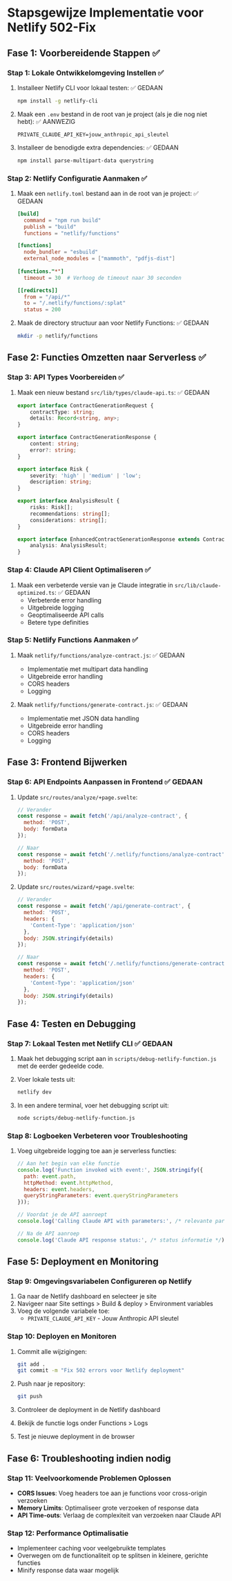 # Stapsgewijze Implementatie voor Netlify 502-Fix

## Fase 1: Voorbereidende Stappen ✅

### Stap 1: Lokale Ontwikkelomgeving Instellen ✅
1. Installeer Netlify CLI voor lokaal testen: ✅ GEDAAN
   ```bash
   npm install -g netlify-cli
   ```

2. Maak een `.env` bestand in de root van je project (als je die nog niet hebt): ✅ AANWEZIG
   ```
   PRIVATE_CLAUDE_API_KEY=jouw_anthropic_api_sleutel
   ```

3. Installeer de benodigde extra dependencies: ✅ GEDAAN
   ```bash
   npm install parse-multipart-data querystring
   ```

### Stap 2: Netlify Configuratie Aanmaken ✅
1. Maak een `netlify.toml` bestand aan in de root van je project: ✅ GEDAAN
   ```toml
   [build]
     command = "npm run build"
     publish = "build"
     functions = "netlify/functions"

   [functions]
     node_bundler = "esbuild"
     external_node_modules = ["mammoth", "pdfjs-dist"]
     
   [functions."*"]
     timeout = 30  # Verhoog de timeout naar 30 seconden

   [[redirects]]
     from = "/api/*"
     to = "/.netlify/functions/:splat"
     status = 200
   ```

2. Maak de directory structuur aan voor Netlify Functions: ✅ GEDAAN
   ```bash
   mkdir -p netlify/functions
   ```

## Fase 2: Functies Omzetten naar Serverless ✅

### Stap 3: API Types Voorbereiden ✅
1. Maak een nieuw bestand `src/lib/types/claude-api.ts`: ✅ GEDAAN
   ```typescript
   export interface ContractGenerationRequest {
       contractType: string;
       details: Record<string, any>;
   }

   export interface ContractGenerationResponse {
       content: string;
       error?: string;
   }

   export interface Risk {
       severity: 'high' | 'medium' | 'low';
       description: string;
   }

   export interface AnalysisResult {
       risks: Risk[];
       recommendations: string[];
       considerations: string[];
   }

   export interface EnhancedContractGenerationResponse extends ContractGenerationResponse {
       analysis: AnalysisResult;
   }
   ```

### Stap 4: Claude API Client Optimaliseren ✅
1. Maak een verbeterde versie van je Claude integratie in `src/lib/claude-optimized.ts`: ✅ GEDAAN
   - Verbeterde error handling
   - Uitgebreide logging
   - Geoptimaliseerde API calls
   - Betere type definities

### Stap 5: Netlify Functions Aanmaken ✅
1. Maak `netlify/functions/analyze-contract.js`: ✅ GEDAAN
   - Implementatie met multipart data handling
   - Uitgebreide error handling
   - CORS headers
   - Logging

2. Maak `netlify/functions/generate-contract.js`: ✅ GEDAAN
   - Implementatie met JSON data handling
   - Uitgebreide error handling
   - CORS headers
   - Logging

## Fase 3: Frontend Bijwerken

### Stap 6: API Endpoints Aanpassen in Frontend ✅ GEDAAN
1. Update `src/routes/analyze/+page.svelte`:
   ```javascript
   // Verander
   const response = await fetch('/api/analyze-contract', {
     method: 'POST',
     body: formData
   });

   // Naar
   const response = await fetch('/.netlify/functions/analyze-contract', {
     method: 'POST',
     body: formData
   });
   ```

2. Update `src/routes/wizard/+page.svelte`:
   ```javascript
   // Verander
   const response = await fetch('/api/generate-contract', {
     method: 'POST',
     headers: {
       'Content-Type': 'application/json'
     },
     body: JSON.stringify(details)
   });

   // Naar
   const response = await fetch('/.netlify/functions/generate-contract', {
     method: 'POST',
     headers: {
       'Content-Type': 'application/json'
     },
     body: JSON.stringify(details)
   });
   ```

## Fase 4: Testen en Debugging

### Stap 7: Lokaal Testen met Netlify CLI ✅ GEDAAN
1. Maak het debugging script aan in `scripts/debug-netlify-function.js` met de eerder gedeelde code.

2. Voer lokale tests uit:
   ```bash
   netlify dev
   ```

3. In een andere terminal, voer het debugging script uit:
   ```bash
   node scripts/debug-netlify-function.js
   ```

### Stap 8: Logboeken Verbeteren voor Troubleshooting
1. Voeg uitgebreide logging toe aan je serverless functies:
   ```javascript
   // Aan het begin van elke functie
   console.log('Function invoked with event:', JSON.stringify({
     path: event.path,
     httpMethod: event.httpMethod,
     headers: event.headers,
     queryStringParameters: event.queryStringParameters
   }));
   
   // Voordat je de API aanroept
   console.log('Calling Claude API with parameters:', /* relevante parameters */);
   
   // Na de API aanroep
   console.log('Claude API response status:', /* status informatie */);
   ```

## Fase 5: Deployment en Monitoring

### Stap 9: Omgevingsvariabelen Configureren op Netlify
1. Ga naar de Netlify dashboard en selecteer je site
2. Navigeer naar Site settings > Build & deploy > Environment variables
3. Voeg de volgende variabele toe:
   - `PRIVATE_CLAUDE_API_KEY` - Jouw Anthropic API sleutel

### Stap 10: Deployen en Monitoren
1. Commit alle wijzigingen:
   ```bash
   git add .
   git commit -m "Fix 502 errors voor Netlify deployment"
   ```

2. Push naar je repository:
   ```bash
   git push
   ```

3. Controleer de deployment in de Netlify dashboard
4. Bekijk de functie logs onder Functions > Logs
5. Test je nieuwe deployment in de browser

## Fase 6: Troubleshooting indien nodig

### Stap 11: Veelvoorkomende Problemen Oplossen
- **CORS Issues**: Voeg headers toe aan je functions voor cross-origin verzoeken
- **Memory Limits**: Optimaliseer grote verzoeken of response data
- **API Time-outs**: Verlaag de complexiteit van verzoeken naar Claude API

### Stap 12: Performance Optimalisatie
- Implementeer caching voor veelgebruikte templates
- Overwegen om de functionaliteit op te splitsen in kleinere, gerichte functies
- Minify response data waar mogelijk